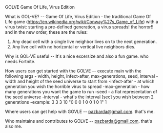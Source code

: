                                                      
 GOLVE
Game Of Life, Virus Edition

What is GOL-VE? -- 
Game Of Life, Virus Edition - the traditional Game Of Life game (https://en.wikipedia.org/wiki/Conway%27s_Game_of_Life) 
with a virus twist: starting a pre-defined generation, a virus spreads! the horror!! and in the new order, these are the rules:
1. Any dead cell with a single live neighbor lives on to the next generation.
2. Any live cell with no horizontal or vertical live neighbors dies.

Why is GOL-VE useful -- 
It's a nice excersize and also a fun game. who needs Fortnite.

How users can get started with the GOLVE -- 
execute main with the following args - width, height, infect-after, max-generations, seed, interval
-width and height of the seed universe to start from
-infect-after - at which generation you wish the horrible virus to spread
-max-generation - how many generations you want the game to run
-seed - a flat representation of the seed universe
-interval - what's the interval [sec] you wish between 2 generations
-example: 3 3 3 10 "0 0 0 1 0 0 1 0 1" 1

Where users can get help with GOVLE -- 
pazbarda@gmail.com. that's me.

Who maintains and contributes to GOLVE -- 
pazbarda@gmail.com. that's also me.


